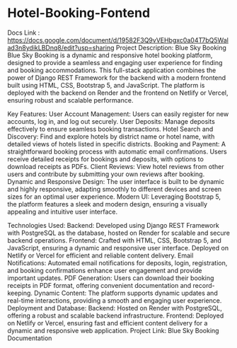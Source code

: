# Hotel-Booking-Fontend

Docs Link : https://docs.google.com/document/d/19582F3Q9vVEHbgxc0a04T7bQ5Walad3n8ydikLBDnq8/edit?usp=sharing
Project Description: Blue Sky Booking
Blue Sky Booking is a dynamic and responsive hotel booking platform, designed to provide a seamless and engaging user experience for finding and booking accommodations. This full-stack application combines the power of Django REST Framework for the backend with a modern frontend built using HTML, CSS, Bootstrap 5, and JavaScript. The platform is deployed with the backend on Render and the frontend on Netlify or Vercel, ensuring robust and scalable performance.

Key Features:
User Account Management: Users can easily register for new accounts, log in, and log out securely.
User Deposits: Manage deposits effectively to ensure seamless booking transactions.
Hotel Search and Discovery: Find and explore hotels by district name or hotel name, with detailed views of hotels listed in specific districts.
Booking and Payment: A straightforward booking process with automatic email confirmations. Users receive detailed receipts for bookings and deposits, with options to download receipts as PDFs.
Client Reviews: View hotel reviews from other users and contribute by submitting your own reviews after booking.
Dynamic and Responsive Design: The user interface is built to be dynamic and highly responsive, adapting smoothly to different devices and screen sizes for an optimal user experience.
Modern UI: Leveraging Bootstrap 5, the platform features a sleek and modern design, ensuring a visually appealing and intuitive user interface.

Technologies Used:
Backend: Developed using Django REST Framework with PostgreSQL as the database, hosted on Render for scalable and secure backend operations.
Frontend: Crafted with HTML, CSS, Bootstrap 5, and JavaScript, ensuring a dynamic and responsive user interface. Deployed on Netlify or Vercel for efficient and reliable content delivery.
Email Notifications: Automated email notifications for deposits, login, registration, and booking confirmations enhance user engagement and provide important updates.
PDF Generation: Users can download their booking receipts in PDF format, offering convenient documentation and record-keeping.
Dynamic Content: The platform supports dynamic updates and real-time interactions, providing a smooth and engaging user experience.
Deployment and Database:
Backend: Hosted on Render with PostgreSQL, offering a robust and scalable backend infrastructure.
Frontend: Deployed on Netlify or Vercel, ensuring fast and efficient content delivery for a dynamic and responsive web application.
Project Link:
Blue Sky Booking Documentation

